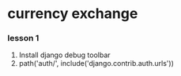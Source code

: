 # currency exchange

### lesson 1
1. Install django debug toolbar
2. path('auth/', include('django.contrib.auth.urls'))